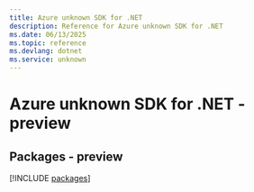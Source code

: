 ```yaml
---
title: Azure unknown SDK for .NET
description: Reference for Azure unknown SDK for .NET
ms.date: 06/13/2025
ms.topic: reference
ms.devlang: dotnet
ms.service: unknown
---
```

# Azure unknown SDK for .NET - preview
## Packages - preview
[!INCLUDE [packages](unknown-index.md)]